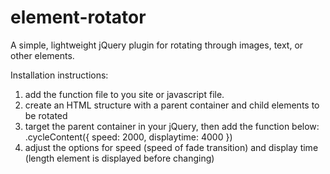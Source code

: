 # element-rotator
A simple, lightweight jQuery plugin for rotating through images, text, or other elements.

Installation instructions:
1. add the function file to you site or javascript file.
2. create an HTML structure with a parent container and child elements to be rotated
3. target the parent container in your jQuery, then add the function below:
	.cycleContent({
		speed: 2000,
		displaytime: 4000
	})
4. adjust the options for speed (speed of fade transition) and display time (length element is displayed before changing)